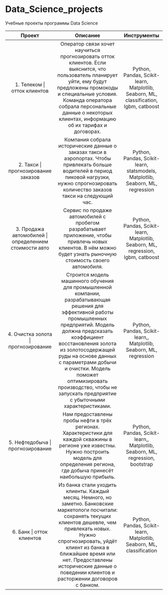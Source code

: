 # Data_Science_projects
Учебные проекты программы Data Science

| Проект 	| Описание 	| Инструменты 	|
|:---:	|:---:	|:---:	|
| 1. Телеком \| отток клиентов 	| Оператор связи хочет научиться прогнозировать отток клиентов. Если выяснится, что пользователь планирует уйти, ему будут предложены промокоды и специальные условия. Команда оператора собрала персональные данные о некоторых клиентах, информацию об их тарифах и договорах. 	| Python, Pandas, Scikit-learn, Matplotlib, Seaborn, ML, classification, lgbm, catboost 	|
| 2. Такси \| прогнозирование заказов 	| Компания собрала исторические данные о заказах такси в аэропортах. Чтобы привлекать больше водителей в период пиковой нагрузки, нужно спрогнозировать количество заказов такси на следующий час. 	| Python, Pandas, Scikit-learn, statsmodels, Matplotlib, Seaborn, ML, regression 	|
| 3. Продажа автомобилей \| определением стоимости авто 	| Сервис по продаже автомобилей с пробегом разрабатывает приложение, чтобы привлечь новых клиентов. В нём можно будет узнать рыночную стоимость своего автомобиля. 	| Python, Pandas, Scikit-learn, Matplotlib, Seaborn, ML, regression, lgbm, catboost 	|
| 4. Очистка золота \| прогнозирование 	| Строится модель машинного обучения для промышленной компании, разрабатывающая решения для эффективной работы промышленных предприятий. Модель должна предсказать коэффициент восстановления золота из золотосодержащей руды на основе данных с параметрами добычи и очистки. Модель поможет оптимизировать производство, чтобы не запускать предприятие с убыточными характеристиками. 	| Python, Pandas, Scikit-learn,, Matplotlib, Seaborn, ML, regression 	|
| 5. Нефтедобыча \| прогнозирование 	| Нам предоставлены пробы нефти в трёх регионах. Характеристики для каждой скважины в регионе уже известны. Нужно построить модель для определения региона, где добыча принесёт наибольшую прибыль. 	| Python, Pandas, Scikit-learn,, Matplotlib, Seaborn, ML, regression, bootstrap 	|
| 6. Банк \| отток клиентов 	| Из банка стали уходить клиенты. Каждый месяц. Немного, но заметно. Банковские маркетологи посчитали: сохранять текущих клиентов дешевле, чем привлекать новых. Нужно спрогнозировать, уйдёт клиент из банка в ближайшее время или нет. Предоставлены исторические данные о поведении клиентов и расторжении договоров с банком. 	| Python, Pandas, Scikit-learn, Matplotlib, Seaborn, ML, classification 	|
